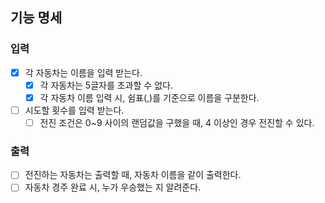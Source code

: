 ## 기능 명세

### 입력
-[x] 각 자동차는 이름을 입력 받는다.
  -[x] 각 자동차는 5글자를 초과할 수 없다.
  -[x] 각 자동차 이름 입력 시, 쉼표(,)를 기준으로 이름을 구분한다.
-[ ] 시도할 횟수를 입력 받는다.
  -[ ] 전진 조건은 0~9 사이의 랜덤값을 구했을 때, 4 이상인 경우 전진할 수 있다.

### 출력
-[ ] 전진하는 자동차는 출력할 때, 자동차 이름을 같이 출력한다.
-[ ] 자동차 경주 완료 시, 누가 우승했는 지 알려준다.
